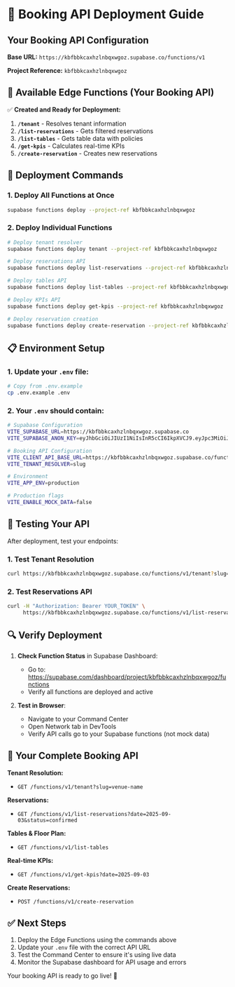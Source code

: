 # 🚀 Booking API Deployment Guide

## Your Booking API Configuration

**Base URL:** `https://kbfbbkcaxhzlnbqxwgoz.supabase.co/functions/v1`

**Project Reference:** `kbfbbkcaxhzlnbqxwgoz`

## 📍 Available Edge Functions (Your Booking API)

✅ **Created and Ready for Deployment:**

1. **`/tenant`** - Resolves tenant information
2. **`/list-reservations`** - Gets filtered reservations
3. **`/list-tables`** - Gets table data with policies
4. **`/get-kpis`** - Calculates real-time KPIs
5. **`/create-reservation`** - Creates new reservations

## 🔧 Deployment Commands

### 1. Deploy All Functions at Once
```bash
supabase functions deploy --project-ref kbfbbkcaxhzlnbqxwgoz
```

### 2. Deploy Individual Functions
```bash
# Deploy tenant resolver
supabase functions deploy tenant --project-ref kbfbbkcaxhzlnbqxwgoz

# Deploy reservations API
supabase functions deploy list-reservations --project-ref kbfbbkcaxhzlnbqxwgoz

# Deploy tables API
supabase functions deploy list-tables --project-ref kbfbbkcaxhzlnbqxwgoz

# Deploy KPIs API
supabase functions deploy get-kpis --project-ref kbfbbkcaxhzlnbqxwgoz

# Deploy reservation creation
supabase functions deploy create-reservation --project-ref kbfbbkcaxhzlnbqxwgoz
```

## 📋 Environment Setup

### 1. Update your `.env` file:
```bash
# Copy from .env.example
cp .env.example .env
```

### 2. Your `.env` should contain:
```bash
# Supabase Configuration
VITE_SUPABASE_URL=https://kbfbbkcaxhzlnbqxwgoz.supabase.co
VITE_SUPABASE_ANON_KEY=eyJhbGciOiJIUzI1NiIsInR5cCI6IkpXVCJ9.eyJpc3MiOiJzdXBhYmFzZSIsInJlZiI6ImtiZmJia2NheGh6bG5icXh3Z296Iiwicm9sZSI6ImFub24iLCJpYXQiOjE3NTYzNTY5NjAsImV4cCI6MjA3MTkzMjk2MH0.Ly3LKEkNUys_hHEHKDZjOgg5r8J5woPLh4_9LtvNX4s

# Booking API Configuration  
VITE_CLIENT_API_BASE_URL=https://kbfbbkcaxhzlnbqxwgoz.supabase.co/functions/v1
VITE_TENANT_RESOLVER=slug

# Environment
VITE_APP_ENV=production

# Production flags
VITE_ENABLE_MOCK_DATA=false
```

## 🧪 Testing Your API

After deployment, test your endpoints:

### 1. Test Tenant Resolution
```bash
curl https://kbfbbkcaxhzlnbqxwgoz.supabase.co/functions/v1/tenant?slug=your-venue-slug
```

### 2. Test Reservations API
```bash
curl -H "Authorization: Bearer YOUR_TOKEN" \
     https://kbfbbkcaxhzlnbqxwgoz.supabase.co/functions/v1/list-reservations
```

## 🔍 Verify Deployment

1. **Check Function Status** in Supabase Dashboard:
   - Go to: https://supabase.com/dashboard/project/kbfbbkcaxhzlnbqxwgoz/functions
   - Verify all functions are deployed and active

2. **Test in Browser**:
   - Navigate to your Command Center
   - Open Network tab in DevTools
   - Verify API calls go to your Supabase functions (not mock data)

## 🎯 Your Complete Booking API

**Tenant Resolution:**
- `GET /functions/v1/tenant?slug=venue-name`

**Reservations:**
- `GET /functions/v1/list-reservations?date=2025-09-03&status=confirmed`

**Tables & Floor Plan:**
- `GET /functions/v1/list-tables`

**Real-time KPIs:**
- `GET /functions/v1/get-kpis?date=2025-09-03`

**Create Reservations:**
- `POST /functions/v1/create-reservation`

## ✅ Next Steps

1. Deploy the Edge Functions using the commands above
2. Update your `.env` file with the correct API URL
3. Test the Command Center to ensure it's using live data
4. Monitor the Supabase dashboard for API usage and errors

Your booking API is ready to go live! 🚀
